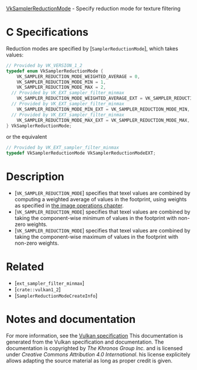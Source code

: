 [VkSamplerReductionMode](https://www.khronos.org/registry/vulkan/specs/1.3-extensions/man/html/VkSamplerReductionMode.html) - Specify reduction mode for texture filtering

# C Specifications
Reduction modes are specified by [`SamplerReductionMode`], which takes
values:
```c
// Provided by VK_VERSION_1_2
typedef enum VkSamplerReductionMode {
    VK_SAMPLER_REDUCTION_MODE_WEIGHTED_AVERAGE = 0,
    VK_SAMPLER_REDUCTION_MODE_MIN = 1,
    VK_SAMPLER_REDUCTION_MODE_MAX = 2,
  // Provided by VK_EXT_sampler_filter_minmax
    VK_SAMPLER_REDUCTION_MODE_WEIGHTED_AVERAGE_EXT = VK_SAMPLER_REDUCTION_MODE_WEIGHTED_AVERAGE,
  // Provided by VK_EXT_sampler_filter_minmax
    VK_SAMPLER_REDUCTION_MODE_MIN_EXT = VK_SAMPLER_REDUCTION_MODE_MIN,
  // Provided by VK_EXT_sampler_filter_minmax
    VK_SAMPLER_REDUCTION_MODE_MAX_EXT = VK_SAMPLER_REDUCTION_MODE_MAX,
} VkSamplerReductionMode;
```
or the equivalent
```c
// Provided by VK_EXT_sampler_filter_minmax
typedef VkSamplerReductionMode VkSamplerReductionModeEXT;
```

# Description
- [`VK_SAMPLER_REDUCTION_MODE`] specifies that texel values are combined by computing a weighted average of values in the footprint, using weights as specified in [the image operations chapter](https://www.khronos.org/registry/vulkan/specs/1.3-extensions/html/vkspec.html#textures-unnormalized-to-integer).
- [`VK_SAMPLER_REDUCTION_MODE`] specifies that texel values are combined by taking the component-wise minimum of values in the footprint with non-zero weights.
- [`VK_SAMPLER_REDUCTION_MODE`] specifies that texel values are combined by taking the component-wise maximum of values in the footprint with non-zero weights.

# Related
- [`ext_sampler_filter_minmax`]
- [`crate::vulkan1_2`]
- [`SamplerReductionModeCreateInfo`]

# Notes and documentation
For more information, see the [Vulkan specification](https://www.khronos.org/registry/vulkan/specs/1.3-extensions/html/vkspec.html)
This documentation is generated from the Vulkan specification and documentation.
The documentation is copyrighted by *The Khronos Group Inc.* and is licensed under *Creative Commons Attribution 4.0 International*.
his license explicitely allows adapting the source material as long as proper credit is given.
        
